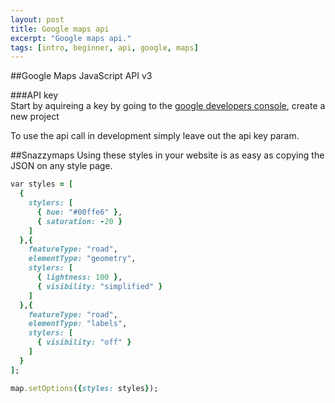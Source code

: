 ```yaml
---
layout: post
title: Google maps api 
excerpt: "Google maps api."
tags: [intro, beginner, api, google, maps]
---
```

##Google Maps JavaScript API v3

###API key  
Start by aquireing a key by going to the [google developers console], create a new project 

To use the api call in development simply leave out the api key param.

##Snazzymaps
Using these styles in your website is as easy as copying the JSON on any style page.  


```ruby
var styles = [
  {
    stylers: [
      { hue: "#00ffe6" },
      { saturation: -20 }
    ]
  },{
    featureType: "road",
    elementType: "geometry",
    stylers: [
      { lightness: 100 },
      { visibility: "simplified" }
    ]
  },{
    featureType: "road",
    elementType: "labels",
    stylers: [
      { visibility: "off" }
    ]
  }
];

map.setOptions({styles: styles});
```
[Google Maps JavaScript API v3 tutroial]: https://developers.google.com/maps/documentation/javascript/tutorial
[google developers console]: https://console.developers.google.com/project
[Snazzymaps]: https://snazzymaps.com
[Google maps]: https://developers.google.com/maps/web/
